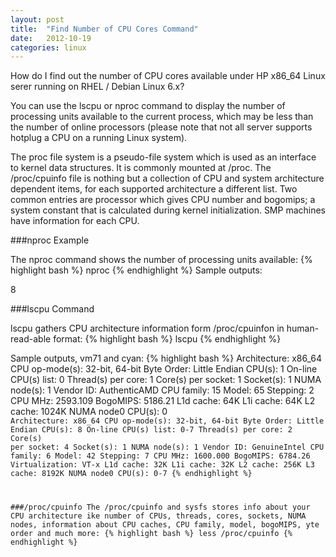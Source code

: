 ```yaml
---
layout: post
title:  "Find Number of CPU Cores Command"
date:   2012-10-19
categories: linux
---
```

How do I find out the number of CPU cores available under HP x86_64 Linux serer running on RHEL / Debian Linux 6.x?

You can use the lscpu or nproc command to display the number of processing units available to the current process, which may be less than the number of online processors (please note that not all server supports hotplug a CPU on a running Linux system).


The proc file system is a pseudo-file system which is used as an interface to kernel data structures. It is commonly mounted at /proc. The /proc/cpuinfo file is nothing but a collection of CPU and system architecture dependent items, for each supported architecture a different list. Two common entries are processor which gives CPU number and bogomips; a system constant that is calculated during kernel initialization. SMP machines have information for each CPU.

###nproc Example

The nproc command shows the number of processing units available:
{% highlight bash %}
nproc
{% endhighlight %}
Sample outputs:

  8

###lscpu Command

lscpu gathers CPU architecture information form /proc/cpuinfon in human-read-able format:
{% highlight bash %}
lscpu
{% endhighlight %}

Sample outputs, vm71 and cyan:
{% highlight bash %}
Architecture:          x86_64
CPU op-mode(s):        32-bit, 64-bit
Byte Order:            Little Endian
CPU(s):                1
On-line CPU(s) list:   0
Thread(s) per core:    1
Core(s) per socket:    1
Socket(s):             1
NUMA node(s):          1
Vendor ID:             AuthenticAMD
CPU family:            15
Model:                 65
Stepping:              2
CPU MHz:               2593.109
BogoMIPS:              5186.21
L1d cache:             64K
L1i cache:             64K
L2 cache:              1024K
NUMA node0 CPU(s):     0
</code>
<code>
Architecture:          x86_64
CPU op-mode(s):        32-bit, 64-bit
Byte Order:            Little Endian
CPU(s):                8
On-line CPU(s) list:   0-7
Thread(s) per core:    2
Core(s) per socket:    4
Socket(s):             1
NUMA node(s):          1
Vendor ID:             GenuineIntel
CPU family:            6
Model:                 42
Stepping:              7
CPU MHz:               1600.000
BogoMIPS:              6784.26
Virtualization:        VT-x
L1d cache:             32K
L1i cache:             32K
L2 cache:              256K
L3 cache:              8192K
NUMA node0 CPU(s):     0-7
{% endhighlight %}

###/proc/cpuinfo
The /proc/cpuinfo and sysfs stores info about your CPU architecture ike number of CPUs, threads, cores, sockets, NUMA nodes, information about CPU caches, CPU family, model, bogoMIPS, yte order and much more:
{% highlight bash %}
less /proc/cpuinfo
{% endhighlight %}

